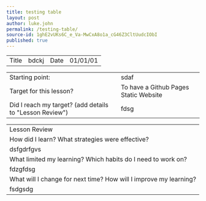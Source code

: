 ```yaml
---
title: testing table
layout: post
author: luke.john
permalink: /testing-table/
source-id: 1ghE2vUKs6C_e_Va-MwCxA8o1a_cG46Z3CltUudcIObI
published: true
---
```

<table>
  <tr>
    <td>Title</td>
    <td>bdckj</td>
    <td>Date</td>
    <td>01/01/01</td>
  </tr>
</table>


<table>
  <tr>
    <td>Starting point:</td>
    <td>sdaf</td>
  </tr>
  <tr>
    <td>Target for this lesson?</td>
    <td>To have a Github Pages Static Website</td>
  </tr>
  <tr>
    <td>Did I reach my target? 
(add details to "Lesson Review")</td>
    <td>fdsg</td>
  </tr>
</table>


<table>
  <tr>
    <td>Lesson Review</td>
  </tr>
  <tr>
    <td>How did I learn? What strategies were effective? </td>
  </tr>
  <tr>
    <td>dsfgdrfgvs</td>
  </tr>
  <tr>
    <td>What limited my learning? Which habits do I need to work on? </td>
  </tr>
  <tr>
    <td>fdzgfdsg</td>
  </tr>
  <tr>
    <td>What will I change for next time? How will I improve my learning?</td>
  </tr>
  <tr>
    <td>fsdgsdg</td>
  </tr>
</table>


